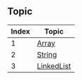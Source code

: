 ## Topic


|Index|Topic|
|-----|-----|
|1    |[Array](Array/README.md)|
|2    |[String](String/README.md)|
|3    |[LinkedList](LinkedList/README.md)|
